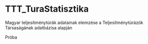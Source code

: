 # TTT_TuraStatisztika
Magyar teljesítménytúrák adatainak elemzése a Teljesítménytúrázók Társaságának adatbázisa alapján

Próba